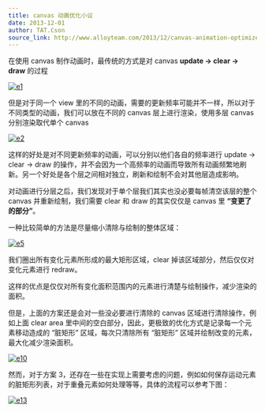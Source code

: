```yaml
---
title: canvas 动画优化小议
date: 2013-12-01
author: TAT.Cson
source_link: http://www.alloyteam.com/2013/12/canvas-animation-optimized-discussion/
---
```


<!-- {% raw %} - for jekyll -->

在使用 canvas 制作动画时，最传统的方式是对 canvas **update -> clear -> draw** 的过程

[![e1](http://www.alloyteam.com/wp-content/uploads/2013/12/e1.png)](http://www.alloyteam.com/wp-content/uploads/2013/12/e1.png)

但是对于同一个 view 里的不同的动画，需要的更新频率可能并不一样，所以对于不同类型的动画，我们可以放在不同的 canvas 层上进行渲染，使用多层 canvas 分别渲染取代单个 canvas

[![e2](http://www.alloyteam.com/wp-content/uploads/2013/12/e2.png)](http://www.alloyteam.com/wp-content/uploads/2013/12/e2.png)

这样的好处是对不同更新频率的动画，可以分别以他们各自的频率进行 update -> clear -> draw 的操作，并不会因为一个高频率的动画而导致所有动画频繁地刷新。另一个好处是各个层之间相对独立，刷新和绘制不会对其他层造成影响。

对动画进行分层之后，我们发现对于单个层我们其实也没必要每帧清空该层的整个 canvas 并重新绘制，我们需要 clear 和 draw 的其实仅仅是 canvas 里 **“变更了的部分”**。

一种比较简单的方法是尽量缩小清除与绘制的整体区域：

[![e5](http://www.alloyteam.com/wp-content/uploads/2013/12/e5.png)](http://www.alloyteam.com/wp-content/uploads/2013/12/e5.png)

我们圈出所有变化元素所形成的最大矩形区域，clear 掉该区域部分，然后仅仅对变化元素进行 redraw。

这样的优点是仅仅对所有变化面积范围内的元素进行清楚与绘制操作，减少渲染的面积。

但是，上面的方案还是会对一些没必要进行清除的 canvas 区域进行清除操作，例如上面 clear area 里中间的空白部分，因此，更极致的优化方式是记录每一个元素移动造成的 “脏矩形” 区域，每次只清除所有 “脏矩形” 区域并绘制改变的元素，最大化减少渲染面积。

[![e10](http://www.alloyteam.com/wp-content/uploads/2013/12/e10.png)](http://www.alloyteam.com/wp-content/uploads/2013/12/e10.png)

然而，对于方案 3，还存在一些在实现上需要考虑的问题，例如如何保存运动元素的脏矩形列表，对于重叠元素如何处理等等，具体的流程可以参考下图：

[![e13](http://www.alloyteam.com/wp-content/uploads/2013/12/e13.png)](http://www.alloyteam.com/wp-content/uploads/2013/12/e13.png)

<!-- {% endraw %} - for jekyll -->